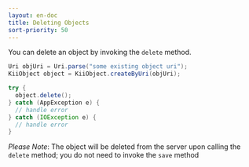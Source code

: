 ```yaml
---
layout: en-doc
title: Deleting Objects
sort-priority: 50
---
```

You can delete an object by invoking the `delete` method.

```java
Uri objUri = Uri.parse("some existing object uri");
KiiObject object = KiiObject.createByUri(objUri);

try {
  object.delete();
} catch (AppException e) {
  // handle error
} catch (IOException e) {
  // handle error
}
```

*Please Note*: The object will be deleted from the server upon calling the `delete` method; you do not need to invoke the `save` method

